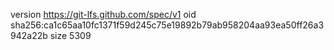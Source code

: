 version https://git-lfs.github.com/spec/v1
oid sha256:ca1c65aa10fc1371f59d245c75e19892b79ab958204aa93ea50ff26a3942a22b
size 5309
